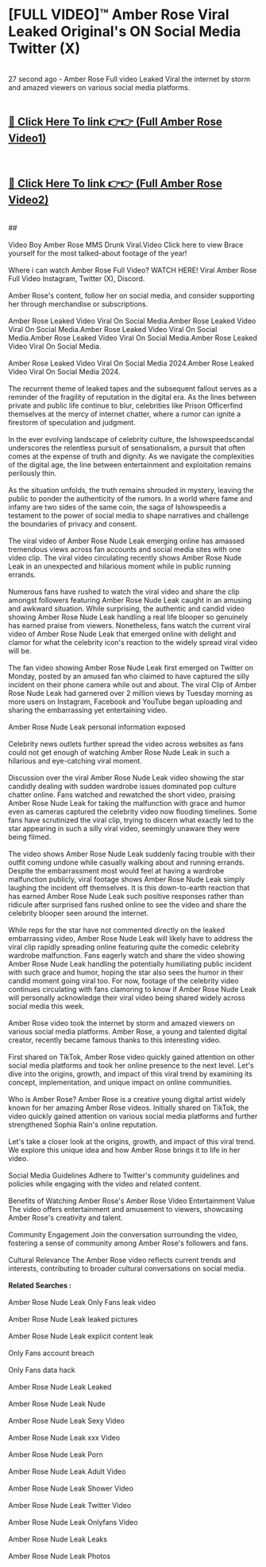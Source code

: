 # [FULL VIDEO]™ Amber Rose Viral Leaked Original's ON Social Media Twitter (X) <br>
<br>
27 second ago - Amber Rose Full video Leaked Viral the internet by storm and amazed viewers on various social media platforms.<br>

 <br>

##  <a href="https://play.123hd.live?title=Full Amber_Rose&ref=git">🔴 Click Here To link 👉👉 (Full Amber Rose Video1)</a><br>
  <br>

##  <a href="https://play.123hd.live?title=Full Amber_Rose&ref=git">🔴 Click Here To link 👉👉 (Full Amber Rose Video2)</a><br>
  <br>
  ##


  <br>

  <br>
Video Boy Amber Rose MMS Drunk Viral.Video Click here to view Brace yourself for the most talked-about footage of the year!
<br><br>
Where i can watch Amber Rose Full Video? WATCH HERE! Viral Amber Rose Full Video Instagram, Twitter (X), Discord.
<br><br>
Amber Rose's content, follow her on social media, and consider supporting her through merchandise or subscriptions.
<br><br>
Amber Rose Leaked Video Viral On Social Media.Amber Rose Leaked Video Viral On Social Media.Amber Rose Leaked Video Viral On Social Media.Amber Rose Leaked Video Viral On Social Media.Amber Rose Leaked Video Viral On Social Media.
<br><br>
Amber Rose Leaked Video Viral On Social Media 2024.Amber Rose Leaked Video Viral On Social Media 2024.
<br><br>
The recurrent theme of leaked tapes and the subsequent fallout serves as a reminder of the fragility of reputation in the digital era. As the lines between private and public life continue to blur, celebrities like Prison Officerfind themselves at the mercy of internet chatter, where a rumor can ignite a firestorm of speculation and judgment.
<br><br>
In the ever evolving landscape of celebrity culture, the Ishowspeedscandal underscores the relentless pursuit of sensationalism, a pursuit that often comes at the expense of truth and dignity. As we navigate the complexities of the digital age, the line between entertainment and exploitation remains perilously thin.
<br><br>
As the situation unfolds, the truth remains shrouded in mystery, leaving the public to ponder the authenticity of the rumors. In a world where fame and infamy are two sides of the same coin, the saga of Ishowspeedis a testament to the power of social media to shape narratives and challenge the boundaries of privacy and consent.
<br><br>
The viral video of Amber Rose Nude Leak emerging online has amassed tremendous views across fan accounts and social media sites with one video clip. The viral video circulating recently shows Amber Rose Nude Leak in an unexpected and hilarious moment while in public running errands.
<br><br>
Numerous fans have rushed to watch the viral video and share the clip amongst followers featuring Amber Rose Nude Leak caught in an amusing and awkward situation. While surprising, the authentic and candid video showing Amber Rose Nude Leak handling a real life blooper so genuinely has earned praise from viewers. Nonetheless, fans watch the current viral video of Amber Rose Nude Leak that emerged online with delight and clamor for what the celebrity icon's reaction to the widely spread viral video will be.
<br><br>
The fan video showing Amber Rose Nude Leak first emerged on Twitter on Monday, posted by an amused fan who claimed to have captured the silly incident on their phone camera while out and about. The viral Clip of Amber Rose Nude Leak had garnered over 2 million views by Tuesday morning as more users on Instagram, Facebook and YouTube began uploading and sharing the embarrassing yet entertaining video.
<br><br>
Amber Rose Nude Leak personal information exposed
<br><br>
Celebrity news outlets further spread the video across websites as fans could not get enough of watching Amber Rose Nude Leak in such a hilarious and eye-catching viral moment.
<br><br>
Discussion over the viral Amber Rose Nude Leak video showing the star candidly dealing with sudden wardrobe issues dominated pop culture chatter online. Fans watched and rewatched the short video, praising Amber Rose Nude Leak for taking the malfunction with grace and humor even as cameras captured the celebrity video now flooding timelines. Some fans have scrutinized the viral clip, trying to discern what exactly led to the star appearing in such a silly viral video, seemingly unaware they were being filmed.
<br><br>
The video shows Amber Rose Nude Leak suddenly facing trouble with their outfit coming undone while casually walking about and running errands. Despite the embarrassment most would feel at having a wardrobe malfunction publicly, viral footage shows Amber Rose Nude Leak simply laughing the incident off themselves. It is this down-to-earth reaction that has earned Amber Rose Nude Leak such positive responses rather than ridicule after surprised fans rushed online to see the video and share the celebrity blooper seen around the internet.
<br><br>
While reps for the star have not commented directly on the leaked embarrassing video, Amber Rose Nude Leak will likely have to address the viral clip rapidly spreading online featuring quite the comedic celebrity wardrobe malfunction. Fans eagerly watch and share the video showing Amber Rose Nude Leak handling the potentially humiliating public incident with such grace and humor, hoping the star also sees the humor in their candid moment going viral too. For now, footage of the celebrity video continues circulating with fans clamoring to know if Amber Rose Nude Leak will personally acknowledge their viral video being shared widely across social media this week.
<br><br>
Amber Rose video took the internet by storm and amazed viewers on various social media platforms. Amber Rose, a young and talented digital creator, recently became famous thanks to this interesting video.
<br><br>
First shared on TikTok, Amber Rose video quickly gained attention on other social media platforms and took her online presence to the next level. Let's dive into the origins, growth, and impact of this viral trend by examining its concept, implementation, and unique impact on online communities.
<br><br>
Who is Amber Rose? Amber Rose is a creative young digital artist widely known for her amazing Amber Rose videos. Initially shared on TikTok, the video quickly gained attention on various social media platforms and further strengthened Sophia Rain's online reputation.
<br><br>
Let's take a closer look at the origins, growth, and impact of this viral trend. We explore this unique idea and how Amber Rose brings it to life in her video.
<br><br>
Social Media Guidelines Adhere to Twitter's community guidelines and policies while engaging with the video and related content.
<br><br>
Benefits of Watching Amber Rose's Amber Rose Video Entertainment Value The video offers entertainment and amusement to viewers, showcasing Amber Rose's creativity and talent.
<br><br>
Community Engagement Join the conversation surrounding the video, fostering a sense of community among Amber Rose's followers and fans.
<br><br>
Cultural Relevance The Amber Rose video reflects current trends and interests, contributing to broader cultural conversations on social media.
<br><br>
<strong>Related Searches :</strong>
<br><br>
Amber Rose Nude Leak Only Fans leak video
<br><br>
Amber Rose Nude Leak leaked pictures
<br><br>
Amber Rose Nude Leak explicit content leak
<br><br>
Only Fans account breach
<br><br>
Only Fans data hack
<br><br>
Amber Rose Nude Leak Leaked
<br><br>
Amber Rose Nude Leak Nude
<br><br>
Amber Rose Nude Leak Sexy Video
<br><br>
Amber Rose Nude Leak xxx Video
<br><br>
Amber Rose Nude Leak Porn
<br><br>
Amber Rose Nude Leak Adult Video
<br><br>
Amber Rose Nude Leak Shower Video
<br><br>
Amber Rose Nude Leak Twitter Video
<br><br>
Amber Rose Nude Leak Onlyfans Video
<br><br>
Amber Rose Nude Leak Leaks
<br><br>
Amber Rose Nude Leak Photos